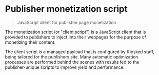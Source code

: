 # Publisher monetization script
> JavaScript client for publisher page monetization

The monetization script (or "client script") is a JavaScript client that is provided to publishers to inject into their webpages for the purpose of monetizing their content. 

The client script is a managed payload that is configured by Kiosked staff, being tailored for the publishers site. Many automatic optimization processes are performed behind the scenes with results fed to the publisher-unique scripts to improve yield and performance.
